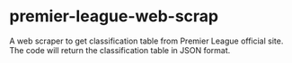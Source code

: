 # premier-league-web-scrap
A web scraper to get classification table from Premier League official site.
The code will return the classification table in JSON format. 
